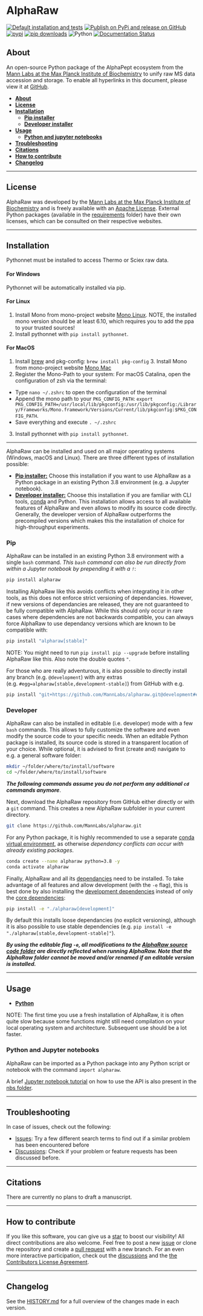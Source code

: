 AlphaRaw
================

[![Default installation and tests](https://github.com/MannLabs/alpharaw/actions/workflows/pip_installation.yml/badge.svg)](https://github.com/MannLabs/alpharaw/actions/workflows/pip_installation.yml)
[![Publish on PyPi and release on GitHub](https://github.com/MannLabs/alpharaw/actions/workflows/publish_and_release.yml/badge.svg)](https://github.com/MannLabs/alpharaw/actions/workflows/publish_and_release.yml)
[![pypi](https://img.shields.io/pypi/v/alpharaw)](https://pypi.org/project/alpharaw)
[![pip downloads](https://img.shields.io/pypi/dm/alpharaw?color=blue&label=pip%20downloads)](https://pypi.org/project/alpharaw)
![Python](https://img.shields.io/pypi/pyversions/alpharaw)
[![Documentation Status](https://readthedocs.org/projects/alpharaw/badge/?version=latest)](https://alpharaw.readthedocs.io/en/latest/?badge=latest)

## About

An open-source Python package of the AlphaPept ecosystem from the [Mann
Labs at the Max Planck Institute of
Biochemistry](https://www.biochem.mpg.de/mann) to unify raw MS data
accession and storage. To enable all hyperlinks in this document, please
view it at [GitHub](https://github.com/MannLabs/alpharaw).

- [**About**](#about)
- [**License**](#license)
- [**Installation**](#installation)
  - [**Pip installer**](#pip)
  - [**Developer installer**](#developer)
- [**Usage**](#usage)
  - [**Python and jupyter notebooks**](#python-and-jupyter-notebooks)
- [**Troubleshooting**](#troubleshooting)
- [**Citations**](#citations)
- [**How to contribute**](#how-to-contribute)
- [**Changelog**](#changelog)

------------------------------------------------------------------------

## License

AlphaRaw was developed by the [Mann Labs at the Max Planck Institute of
Biochemistry](https://www.biochem.mpg.de/mann) and is freely available
with an [Apache License](LICENSE.txt). External Python packages
(available in the [requirements](requirements) folder) have their own
licenses, which can be consulted on their respective websites.

------------------------------------------------------------------------

## Installation

Pythonnet must be installed to access Thermo or Sciex raw data.

#### For Windows

Pythonnet will be automatically installed via pip.

#### For Linux

1.  Install Mono from mono-project website [Mono
    Linux](https://www.mono-project.com/download/stable/#download-lin).
    NOTE, the installed mono version should be at least 6.10, which
    requires you to add the ppa to your trusted sources!
2.  Install pythonnet with `pip install pythonnet`.

#### For MacOS

1.  Install [brew](https://brew.sh) and pkg-config:
    `brew install pkg-config` 3. Install Mono from mono-project website
    [Mono Mac](https://www.mono-project.com/download/stable/)
2.  Register the Mono-Path to your system: For macOS Catalina, open the
    configuration of zsh via the terminal:

- Type `nano ~/.zshrc` to open the configuration of the terminal
- Append the mono path to your `PKG_CONFIG_PATH`:
  `export PKG_CONFIG_PATH=/usr/local/lib/pkgconfig:/usr/lib/pkgconfig:/Library/Frameworks/Mono.framework/Versions/Current/lib/pkgconfig:$PKG_CONFIG_PATH`.
- Save everything and execute `. ~/.zshrc`

3.  Install pythonnet with `pip install pythonnet`.

------------------------------------------------------------------------

AlphaRaw can be installed and used on all major operating systems
(Windows, macOS and Linux). There are three different types of
installation possible:

- [**Pip installer:**](#pip) Choose this installation if you want to use
  AlphaRaw as a Python package in an existing Python 3.8 environment
  (e.g. a Jupyter notebook).
- [**Developer installer:**](#developer) Choose this installation if you
  are familiar with CLI tools, [conda](https://docs.conda.io/en/latest/)
  and Python. This installation allows access to all available features
  of AlphaRaw and even allows to modify its source code directly.
  Generally, the developer version of AlphaRaw outperforms the
  precompiled versions which makes this the installation of choice for
  high-throughput experiments.

### Pip

AlphaRaw can be installed in an existing Python 3.8 environment with a
single `bash` command. *This `bash` command can also be run directly
from within a Jupyter notebook by prepending it with a `!`*:

``` bash
pip install alpharaw
```

Installing AlphaRaw like this avoids conflicts when integrating it in
other tools, as this does not enforce strict versioning of dependancies.
However, if new versions of dependancies are released, they are not
guaranteed to be fully compatible with AlphaRaw. While this should only
occur in rare cases where dependencies are not backwards compatible, you
can always force AlphaRaw to use dependancy versions which are known to
be compatible with:

``` bash
pip install "alpharaw[stable]"
```

NOTE: You might need to run `pip install pip --upgrade` before installing
AlphaRaw like this. Also note the double quotes `"`.

For those who are really adventurous, it is also possible to directly
install any branch (e.g. `@development`) with any extras
(e.g. `#egg=alpharaw[stable,development-stable]`) from GitHub with e.g.

``` bash
pip install "git+https://github.com/MannLabs/alpharaw.git@development#egg=alpharaw[stable,development-stable]"
```

### Developer

AlphaRaw can also be installed in editable (i.e. developer) mode with a
few `bash` commands. This allows to fully customize the software and
even modify the source code to your specific needs. When an editable
Python package is installed, its source code is stored in a transparent
location of your choice. While optional, it is advised to first (create
and) navigate to e.g. a general software folder:

``` bash
mkdir ~/folder/where/to/install/software
cd ~/folder/where/to/install/software
```

***The following commands assume you do not perform any additional `cd`
commands anymore***.

Next, download the AlphaRaw repository from GitHub either directly or
with a `git` command. This creates a new AlphaRaw subfolder in your
current directory.

``` bash
git clone https://github.com/MannLabs/alpharaw.git
```

For any Python package, it is highly recommended to use a separate
[conda virtual environment](https://docs.conda.io/en/latest/), as
otherwise *dependancy conflicts can occur with already existing
packages*.

``` bash
conda create --name alpharaw python=3.8 -y
conda activate alpharaw
```

Finally, AlphaRaw and all its [dependancies](requirements) need to be
installed. To take advantage of all features and allow development (with
the `-e` flag), this is best done by also installing the [development
dependencies](requirements/requirements_development.txt) instead of only
the [core dependencies](requirements/requirements.txt):

``` bash
pip install -e "./alpharaw[development]"
```

By default this installs loose dependancies (no explicit versioning),
although it is also possible to use stable dependencies
(e.g. `pip install -e "./alpharaw[stable,development-stable]"`).

***By using the editable flag `-e`, all modifications to the [AlphaRaw
source code folder](alpharaw) are directly reflected when running
AlphaRaw. Note that the AlphaRaw folder cannot be moved and/or renamed
if an editable version is installed.***

------------------------------------------------------------------------

## Usage

- [**Python**](#python-and-jupyter-notebooks)

NOTE: The first time you use a fresh installation of AlphaRaw, it is
often quite slow because some functions might still need compilation on
your local operating system and architecture. Subsequent use should be a
lot faster.

### Python and Jupyter notebooks

AlphaRaw can be imported as a Python package into any Python script or
notebook with the command `import alpharaw`.

A brief [Jupyter notebook tutorial](nbs/tutorial.ipynb) on how to use
the API is also present in the [nbs folder](nbs).

------------------------------------------------------------------------

## Troubleshooting

In case of issues, check out the following:

- [Issues](https://github.com/MannLabs/alpharaw/issues): Try a few
  different search terms to find out if a similar problem has been
  encountered before
- [Discussions](https://github.com/MannLabs/alpharaw/discussions): Check
  if your problem or feature requests has been discussed before.

------------------------------------------------------------------------

## Citations

There are currently no plans to draft a manuscript.

------------------------------------------------------------------------

## How to contribute

If you like this software, you can give us a
[star](https://github.com/MannLabs/alpharaw/stargazers) to boost our
visibility! All direct contributions are also welcome. Feel free to post
a new [issue](https://github.com/MannLabs/alpharaw/issues) or clone the
repository and create a [pull
request](https://github.com/MannLabs/alpharaw/pulls) with a new branch.
For an even more interactive participation, check out the
[discussions](https://github.com/MannLabs/alpharaw/discussions) and the
[the Contributors License Agreement](misc/CLA.md).

------------------------------------------------------------------------

## Changelog

See the [HISTORY.md](HISTORY.md) for a full overview of the changes made
in each version.
